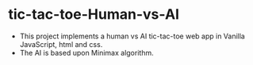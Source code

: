 # tic-tac-toe-Human-vs-AI

- This project implements a human vs AI tic-tac-toe web app in Vanilla JavaScript, html and css.
- The AI is based upon Minimax algorithm.
